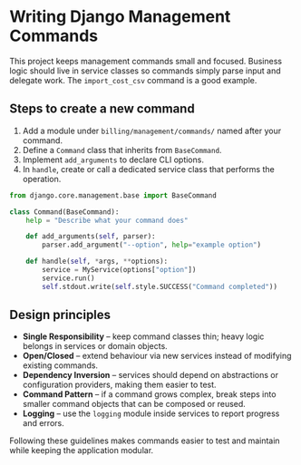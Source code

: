 # Writing Django Management Commands

This project keeps management commands small and focused. Business logic should
live in service classes so commands simply parse input and delegate work. The
`import_cost_csv` command is a good example.

## Steps to create a new command

1. Add a module under `billing/management/commands/` named after your command.
2. Define a `Command` class that inherits from `BaseCommand`.
3. Implement `add_arguments` to declare CLI options.
4. In `handle`, create or call a dedicated service class that performs the
   operation.

```python
from django.core.management.base import BaseCommand

class Command(BaseCommand):
    help = "Describe what your command does"

    def add_arguments(self, parser):
        parser.add_argument("--option", help="example option")

    def handle(self, *args, **options):
        service = MyService(options["option"])
        service.run()
        self.stdout.write(self.style.SUCCESS("Command completed"))
```

## Design principles

- **Single Responsibility** – keep command classes thin; heavy logic belongs in
  services or domain objects.
- **Open/Closed** – extend behaviour via new services instead of modifying
  existing commands.
- **Dependency Inversion** – services should depend on abstractions or
  configuration providers, making them easier to test.
- **Command Pattern** – if a command grows complex, break steps into smaller
  command objects that can be composed or reused.
- **Logging** – use the `logging` module inside services to report progress and
  errors.

Following these guidelines makes commands easier to test and maintain while
keeping the application modular.
